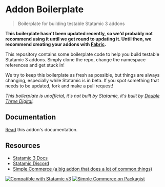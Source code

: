 # Addon Boilerplate
> Boilerplate for building testable Statamic 3 addons

**This boilerplate hasn't been updated recently, so we'd probably not recommend using it until we get round to updating it. Until then, we recommend creating your addons with [Fabric](https://github.com/steadfast-collective/fabric).**

This repository contains some boilerplate code to help you build testable Statamic 3 addons. Simply clone the repo, change the namespace references and get stuck in!

We try to keep this boilerplate as fresh as possible, but things are always changing, especially while Statamic is in beta. If you spot something that needs to be updated, fork and make a pull request!

*This boilerplate is unofficial, it's not built by Statamic, it's built by [Double Three Digital](https://doublethree.digital).*

## Documentation
[Read](./DOCUMENTATION.md) this addon's documentation.

## Resources
* [Statamic 3 Docs](https://statamic.dev)
* [Statamic Discord](https://statamic.com/discord)
* [Simple Commerce (a big addon that does a lot of common things)](https://github.com/doublethreedigital/simple-commerce)

<p>
<a href="https://statamic.com"><img src="https://img.shields.io/badge/Statamic-3.0+-FF269E?style=for-the-badge" alt="Compatible with Statamic v3"></a>
<a href="https://packagist.org/packages/doublethreedigital/addon-boilerplate/stats"><img src="https://img.shields.io/packagist/v/doublethreedigital/addon-boilerplate?style=for-the-badge" alt="Simple Commerce on Packagist"></a>
</p>
